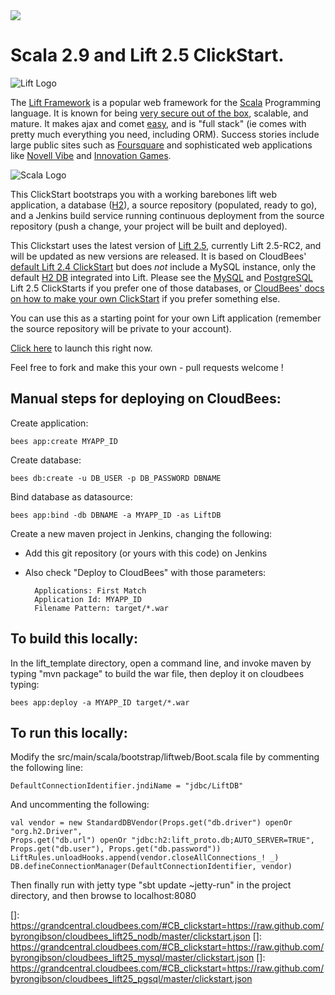 <a href="https://grandcentral.cloudbees.com/#CB_clickstart=https://raw.github.com/byrongibson/cloudbees_lift25_nodb/master/clickstart.json">
<img src="https://s3.amazonaws.com/cloudbees-downloads/clickstart/clickstart-now.png"/></a>

# Scala 2.9 and Lift 2.5 ClickStart.

![Lift Logo][10]

The [Lift Framework][1] is a popular web framework for the [Scala][2] Programming language. 
It is known for being [very secure out of the box][3], scalable, and mature.  It makes 
ajax and comet [easy][4], and is "full stack" (ie comes with pretty much everything you 
need, including ORM). Success stories include large public sites such as [Foursquare][5] 
and sophisticated web applications like [Novell Vibe][6] and [Innovation Games][7].

![Scala Logo][11]

This ClickStart bootstraps you with a working barebones lift web application, a database 
([H2][8]), a source repository (populated, ready to go), and a Jenkins build service 
running continuous deployment from the source repository (push a change, your project 
will be built and deployed). 

This Clickstart uses the latest version of [Lift 2.5][16], currently Lift 2.5-RC2, 
and will be updated as new versions are released.  It is based on CloudBees' 
[default Lift 2.4 ClickStart][9] but does *not* include a MySQL instance, only the 
default [H2 DB][8] integrated into Lift.  Please see the [MySQL][19] and [PostgreSQL][20] 
Lift 2.5 ClickStarts if you prefer one of those databases, or [CloudBees' docs on how
to make your own ClickStart][17] if you prefer something else.

You can use this as a starting point for your own Lift application (remember the source 
repository will be private to your account). 

[Click here][13] to launch this right now.

Feel free to fork and make this your own - pull requests welcome !


## Manual steps for deploying on CloudBees:

Create application:

    bees app:create MYAPP_ID

Create database:

    bees db:create -u DB_USER -p DB_PASSWORD DBNAME

Bind database as datasource:

    bees app:bind -db DBNAME -a MYAPP_ID -as LiftDB

Create a new maven project in Jenkins, changing the following:

* Add this git repository (or yours with this code) on Jenkins
* Also check "Deploy to CloudBees" with those parameters:

        Applications: First Match
        Application Id: MYAPP_ID
        Filename Pattern: target/*.war

## To build this locally:

In the lift_template directory, open a command line, and invoke maven by typing "mvn 
package" to build the war file, then deploy it on cloudbees typing:
	
    bees app:deploy -a MYAPP_ID target/*.war

## To run this locally:

Modify the src/main/scala/bootstrap/liftweb/Boot.scala file by commenting the following line:

    DefaultConnectionIdentifier.jndiName = "jdbc/LiftDB"

And uncommenting the following:

    val vendor = new StandardDBVendor(Props.get("db.driver") openOr "org.h2.Driver", 
    Props.get("db.url") openOr "jdbc:h2:lift_proto.db;AUTO_SERVER=TRUE",
    Props.get("db.user"), Props.get("db.password"))
    LiftRules.unloadHooks.append(vendor.closeAllConnections_! _)
    DB.defineConnectionManager(DefaultConnectionIdentifier, vendor)

Then finally run with jetty type "sbt update ~jetty-run" in the project directory, and then browse to localhost:8080



[1]:    http://www.liftweb.net/
[2]:    http://scala-lang.org
[3]:    http://seventhings.liftweb.net/security
[4]:    http://seventhings.liftweb.net/comet
[5]:    http://www.foursquare.com
[6]:    http://vibe.novell.com/
[7]:    http://innovationgames.com/
[8]:    http://www.h2database.com
[9]:    http://github.com/CloudBees-community/lift_template 
[10]:   http://upload.wikimedia.org/wikipedia/commons/b/b7/Lift-logo.jpg "Lift Logo"
[11]:   http://upload.wikimedia.org/wikipedia/en/8/85/Scala_logo.png "Scala Logo"
[12]:   https://s3.amazonaws.com/cloudbees-downloads/clickstart/clickstart-now.png "Launch ClickStart"
[13]:   https://grandcentral.cloudbees.com/#CB_clickstart=https://raw.github.com/byrongibson/cloudbees_lift25_nodb/master/clickstart.json
[14]:   https://grandcentral.cloudbees.com/#CB_clickstart=https://raw.github.com/byrongibson/cloudbees_lift25_mysql/master/clickstart.json
[15]:   https://grandcentral.cloudbees.com/#CB_clickstart=https://raw.github.com/byrongibson/cloudbees_lift25_pgsql/master/clickstart.json
[16]:   https://github.com/lift/lift_25_sbt
[17]:   https://developer.cloudbees.com/bin/view/RUN/How+to+make+your+own+Clickstart
[18]:   https://github.com/byrongibson/cloudbees_lift25_nodb
[19]:   https://github.com/byrongibson/cloudbees_lift25_mysql
[20]:   https://github.com/byrongibson/cloudbees_lift25_pgsql

[]:     https://grandcentral.cloudbees.com/#CB_clickstart=https://raw.github.com/byrongibson/cloudbees_lift25_nodb/master/clickstart.json
[]:     https://grandcentral.cloudbees.com/#CB_clickstart=https://raw.github.com/byrongibson/cloudbees_lift25_mysql/master/clickstart.json
[]:     https://grandcentral.cloudbees.com/#CB_clickstart=https://raw.github.com/byrongibson/cloudbees_lift25_pgsql/master/clickstart.json
